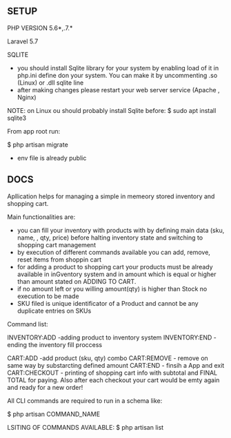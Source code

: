 ## SETUP

PHP VERSION 5.6*,.7.*

Laravel 5.7

SQLITE 
- you should install Sqlite library for your system by enabling load of it in php.ini define don your system. You can
make it by uncommenting .so (Linux) or .dll sqlite line
- after making changes please restart your web server service (Apache , Nginx)

NOTE: on Linux ou should probably install Sqlite before:
$ sudo apt install sqlite3

From app root run:

$ php artisan migrate

- env file is already public

## DOCS

Apllication helps for managing a simple in memeory stored inventory and shopping cart.

Main functionalities are:

- you can fill  your inventory with  products with by defining main data (sku, name, , qty, price) before halting inventory state and switching to shopping cart management
- by execution of different commands available you can add, remove, reset items from shoppin cart
- for adding a product to shopping cart your products must be already available in inGventory system and in amount which is equal or higher than amount stated on ADDING TO CART.
- if no amount left or you willing amount(qty) is higher than Stock no execution to be made
- SKU filed is unique identificator of a Product and cannot be any duplicate entries on SKUs

Command list:

INVENTORY:ADD -adding product to inventory system
INVENTORY:END - ending the inventory fill proccess

CART:ADD -add product (sku, qty) combo
CART:REMOVE - remove on same way by substarcting defined amount
CART:END - finsih a App and exit
CART:CHECKOUT - printing of shopping cart info with subtotal and FINAL TOTAL for paying. Also after each checkout your cart 
would be emty again and ready for a new order!

All CLI commands are required to run in a schema like:

$ php artisan COMMAND_NAME

LSITING OF COMMANDS AVAILABLE:
$ php artisan list 
